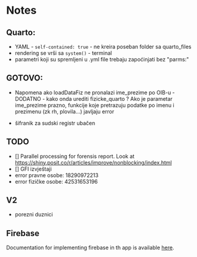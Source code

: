 # Notes

## Quarto:

-   YAML - `self-contained: true` - ne kreira poseban folder sa quarto_files
-   rendering se vrši sa `system()` - terminal
-   parametri koji su spremljeni u .yml file trebaju zapoćinjati bez "parms:"

## GOTOVO:

-   Napomena ako loadDataFiz ne pronalazi
ime_prezime po OIB-u - DODATNO - kako onda urediti fizicke_quarto ? Ako je parametar ime_prezime prazno, funkcije koje pretrazuju podatke po imenu i prezimenu (zk rh, plovila...) javljaju error

- šifranik za sudski registr ubačen

## TODO

- [] Parallel processing for forensis report. Look at https://shiny.posit.co/r/articles/improve/nonblocking/index.html
- [] GFI izvještaji
- error pravne osobe: 18290972213
- error fizičke osobe: 42531653196

## V2

-   porezni duznici

## Firebase

Documentation for implementing firebase in th app is available [here](https://firebase.john-coene.com/).
